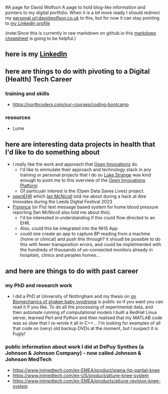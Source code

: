 #A page for David Wolfson
A page to hold blog-like information and pointers to my digital portfolio. When it is a bit more ready I should redirect my [personal url:davidwolfson.co.uk](davidwolfson.co.uk) to this, but for now it can stay pointing to [my LinkedIn profile](https://www.linkedin.com/in/david-wolfson-6149a38/)

(note:Since this is currently in raw markdown on github.io this [markdown cheatsheet](https://github.com/adam-p/markdown-here/wiki/Markdown-Cheatsheet#html) is going to be helpful.)

## here is my [LinkedIn](https://www.linkedin.com/in/david-wolfson-6149a38/ "LinkedIn")

## here are things to do with pivoting to a Digital (Health) Tech Career
### training and skills
 * https://northcoders.com/our-courses/coding-bootcamp

### resources 
 * Lume

## here are interesting data projects in health that I'd like to do something about
 * I really like the work and approach that [Open Innovations](https://open-innovations.org/) do.
   * I'd like to emmulate their approach and technology stack in any training or personal projects that I do so [Luke Strange](https://open-innovations.org/search/?author=lstrange) was kind enough to point me to this overview of the [Open Innovations Platform](https://open-innovations.github.io/platform/)
   * Of particualr interest is the (Open Data Saves Lives) project. 
 * [openEHR](https://openehr.org/) which [Ian McNicoll](https://www.linkedin.com/in/ianmcnicoll/) told me about during a hack at Aire Innovates during the Leeds Digtial Festival 2023
 * [Florence](https://www.health.org.uk/news-and-comment/featured-content/power-of-people/flo) (or Flo) text message based system for home blood pressure reporting (Ian McNicoll also told me about this).
   * I'd be interested in understanding if this could flow directed to an EHR.
   * Also, could this be integrated into the NHS App
   * could one create an app to capture BP reading from a machine (home or clinical) and push this through? it shoudl be possible to do this with fewer transposition errors, and could be impletmented with the hundreds of thousands of un-connected monitors already in hospitals, clinics and peoples homes...

## and here are things to do with past career

### my PhD and research work
  * I did a PhD at University of Nottingham and my thesis on [on Biomechanics of shaken baby syndrome](https://eprints.nottingham.ac.uk/11217/) is public so if you want you can read it if you like. To do all the processing of experimental data, and then automate running of computational models I built a RedHat Linux server, learned Perl and Python and then realised that my MATLAB code was so slow that I re-wrote it all in C++... I'm looking for examples of all that code on (very) old backup DVDs at the moment, but I suspect it is Fugly!

### public information about work I did at DePuy Synthes (a Johnson & Johnson Company) - now called Johnson & Johnson MedTech
* https://www.jnjmedtech.com/en-EMEA/product/sigma-hp-partial-knee
* https://www.jnjmedtech.com/en-US/product/attune-knee-system
* https://www.jnjmedtech.com/en-EMEA/products/attune-revision-knee-system



